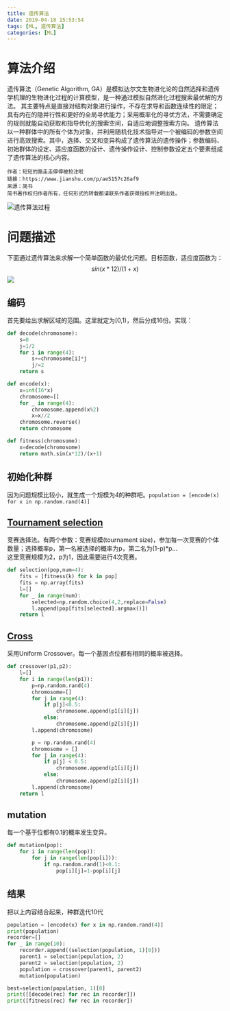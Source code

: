 ```yaml
---
title: 遗传算法
date: 2019-04-18 15:53:54
tags: [ML, 遗传算法]
categories: [ML]
---
```


# 算法介绍
遗传算法（Genetic Algorithm, GA）是模拟达尔文生物进化论的自然选择和遗传学机理的生物进化过程的计算模型，是一种通过模拟自然进化过程搜索最优解的方法。
其主要特点是直接对结构对象进行操作，不存在求导和函数连续性的限定；具有内在的隐并行性和更好的全局寻优能力；采用概率化的寻优方法，不需要确定的规则就能自动获取和指导优化的搜索空间，自适应地调整搜索方向。
遗传算法以一种群体中的所有个体为对象，并利用随机化技术指导对一个被编码的参数空间进行高效搜索。其中，选择、交叉和变异构成了遗传算法的遗传操作；参数编码、初始群体的设定、适应度函数的设计、遗传操作设计、控制参数设定五个要素组成了遗传算法的核心内容。

    作者：短短的路走走停停被抢注啦
    链接：https://www.jianshu.com/p/ae5157c26af9
    来源：简书
    简书著作权归作者所有，任何形式的转载都请联系作者获得授权并注明出处。
![遗传算法过程](../../blog_images/2019-04-18-15-40-27.png)

# 问题描述
下面通过遗传算法来求解一个简单函数的最优化问题。目标函数，适应度函数为：
$$ sin(x*12)/(1+x) $$
![](../../blog_images/2019-04-18-17-06-44.png)
## 编码
首先要给出求解区域的范围。这里就定为[0,1)，然后分成16份。实现：
```python
def decode(chromosome):
    s=0
    j=1/2
    for i in range(4):
        s+=chromosome[i]*j
        j/=2
    return s

def encode(x):
    x=int(16*x)
    chromosome=[]
    for _ in range(4):
        chromosome.append(x%2)
        x=x//2
    chromosome.reverse()
    return chromosome

def fitness(chromosome):
    x=decode(chromosome)
    return math.sin(x*12)/(x+1)
```

## 初始化种群
因为问题规模比较小，就生成一个规模为4的种群吧。`population = [encode(x) for x in np.random.rand(4)]`

## [Tournament selection](https://en.wikipedia.org/wiki/Tournament_selection)
竞赛选择法。有两个参数：竞赛规模(tournament size)，参加每一次竞赛的个体数量；选择概率p，第一名被选择的概率为p，第二名为(1-p)*p...  
这里竞赛规模为2，p为1，因此需要进行4次竞赛。
```python
def selection(pop,num=4):
    fits = [fitness(k) for k in pop]
    fits = np.array(fits)
    l=[]
    for _ in range(num):
        selected=np.random.choice(4,2,replace=False)
        l.append(pop[fits[selected].argmax()])
    return l
```

## [Cross](https://www.tutorialspoint.com/genetic_algorithms/genetic_algorithms_crossover.htm)
采用Uniform Crossover。每一个基因点位都有相同的概率被选择。
```python
def crossover(p1,p2):
    l=[]
    for i in range(len(p1)):
        p=np.random.rand(4)
        chromosome=[]
        for j in range(4):
            if p[j]<0.5:
                chromosome.append(p1[i][j])
            else:
                chromosome.append(p2[i][j])
        l.append(chromosome)

        p = np.random.rand(4)
        chromosome = []
        for j in range(4):
            if p[j] < 0.5:
                chromosome.append(p1[i][j])
            else:
                chromosome.append(p2[i][j])
        l.append(chromosome)
    return l
```

## mutation
每一个基于位都有0.1的概率发生变异。
```python
def mutation(pop):
    for i in range(len(pop)):
        for j in range(len(pop[i])):
            if np.random.rand(1)<0.1:
                pop[i][j]=1-pop[i][j]
```

## 结果
把以上内容结合起来，种群迭代10代
```python
population = [encode(x) for x in np.random.rand(4)]
print(population)
recorder=[]
for _ in range(10):
    recorder.append((selection(population, 1)[0]))
    parent1 = selection(population, 2)
    parent2 = selection(population, 2)
    population = crossover(parent1, parent2)
    mutation(population)

best=selection(population, 1)[0]
print([[decode(rec) for rec in recorder]])
print([fitness(rec) for rec in recorder])
```
